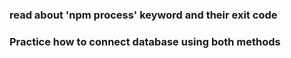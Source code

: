 ### read about 'npm process' keyword and their exit code 
### Practice how to connect database using both methods